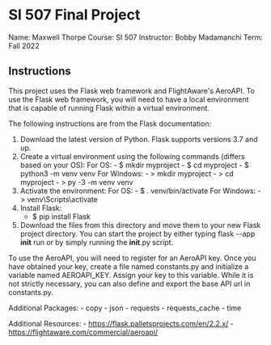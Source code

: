 # SI 507 Final Project

Name: Maxwell Thorpe
Course: SI 507
Instructor: Bobby Madamanchi
Term: Fall 2022

## Instructions

This project uses the Flask web framework and FlightAware's AeroAPI.  To use the Flask web framework, you will need to have a local environment that is capable of running Flask within a virtual environment.

The following instructions are from the Flask documentation:

1. Download the latest version of Python.  Flask supports versions 3.7 and up.
2. Create a virtual environment using the following commands (differs based on your OS):
    For OS:
        - $ mkdir myproject
        - $ cd myproject
        - $ python3 -m venv venv
    For Windows:
        - > mkdir myproject
        - > cd myproject
        - > py -3 -m venv venv
3. Activate the environment:
    For OS:
        - $ . venv/bin/activate
    For Windows:
        - > venv\Scripts\activate
4. Install Flask:
    - $ pip install Flask
5. Download the files from this directory and move them to your new Flask project directory.  You can start the project by either typing flask --app __init__ run or by simply running the __init__.py script.

To use the AeroAPI, you will need to register for an AeroAPI key.  Once you have obtained your key, create a file named constants.py and initialize a variable named AEROAPI_KEY.  Assign your key to this variable.  While it is not strictly necessary, you can also define and export the base API url in constants.py.

Additional Packages:
    - copy
    - json
    - requests
    - requests_cache
    - time

Additional Resources:
    - https://flask.palletsprojects.com/en/2.2.x/
    - https://flightaware.com/commercial/aeroapi/

